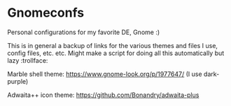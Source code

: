 # Gnomeconfs
Personal configurations for my favorite DE, Gnome :)

This is in general a backup of links for the various themes and files I use, config files, etc. etc.
Might make a script for doing all this automatically but lazy :trollface:


Marble shell theme: https://www.gnome-look.org/p/1977647/
(I use dark-purple)

Adwaita++ icon theme: https://github.com/Bonandry/adwaita-plus

